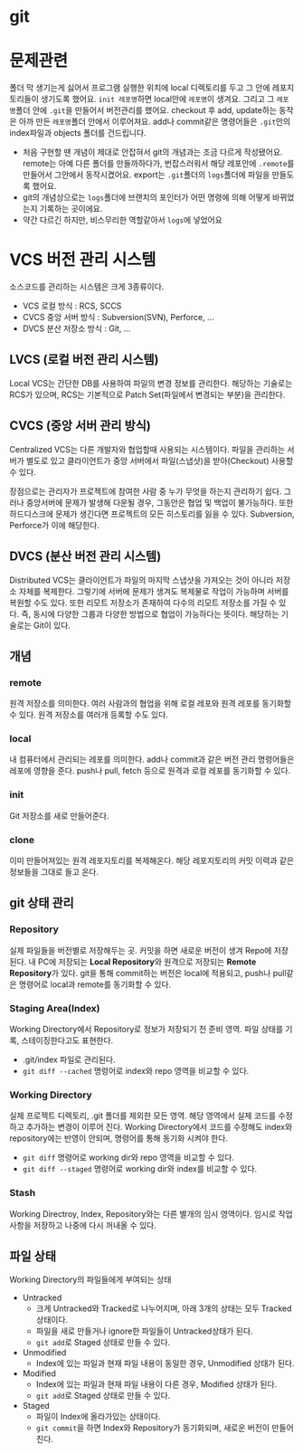 # git

# 문제관련
폴더 막 생기는게 싫어서 프로그램 실행한 위치에 local 디렉토리를 두고 그 안에 레포지토리들이 생기도록 했어요.
`init 레포명`하면 local안에 `레포명`이 생겨요. 그리고 그 `레포명`폴더 안에 `.git`을 만들어서 버전관리를 했어요.
checkout 후 add, update하는 동작은 아까 만든 `레포명`폴더 안에서 이루어져요.
add나 commit같은 명령어들은 `.git`안의 index파일과 objects 폴더를 건드립니다.
- 처음 구현할 땐 개념이 제대로 안잡혀서 git의 개념과는 조금 다르게 작성됐어요.
remote는 아예 다른 폴더를 만들까하다가, 번잡스러워서 해당 레포안에 `.remote`를 만들어서 그안에서 동작시켰어요.
export는 `.git`폴더의 `logs`폴더에 파일을 만들도록 했어요.
- git의 개념상으로는 `logs`폴더에 브랜치의 포인터가 어떤 명령에 의해 어떻게 바뀌었는지 기록하는 곳이에요.
- 약간 다르긴 하지만, 비스무리한 역할같아서 `logs`에 넣었어요

# VCS 버전 관리 시스템
소스코드를 관리하는 시스템은 크게 3종류이다.
- VCS 로컬 방식 : RCS, SCCS
- CVCS 중앙 서버 방식 : Subversion(SVN), Perforce, ...
- DVCS 분산 저장소 방식 : Git, ...

## LVCS (로컬 버전 관리 시스템)
Local VCS는 간단한 DB를 사용하여 파일의 변경 정보를 관리한다. 해당하는 기술로는 RCS가 있으며, RCS는 기본적으로 Patch Set(파일에서 변경되는 부분)을 관리한다.

## CVCS (중앙 서버 관리 방식)
Centralized VCS는 다른 개발자와 협업할때 사용되는 시스템이다. 
파일을 관리하는 서버가 별도로 있고 클라이언트가 중앙 서버에서 파일(스냅샷)을 받아(Checkout) 사용할 수 있다.

장점으로는 관리자가 프로젝트에 참여한 사람 중 누가 무엇을 하는지 관리하기 쉽다.
그러나 중앙서버에 문제가 발생해 다운될 경우, 그동안은 협업 및 백업이 불가능하다. 또한 하드디스크에 문제가 생긴다면 프로젝트의 모든 히스토리를 잃을 수 있다.
Subversion, Perforce가 이에 해당한다.

## DVCS (분산 버전 관리 시스템)
Distributed VCS는 클라이언트가 파일의 마지막 스냅샷을 가져오는 것이 아니라 저장소 자체를 복제한다.
그렇기에 서버에 문제가 생겨도 복제물로 작업이 가능하며 서버를 복원할 수도 있다. 
또한 리모트 저장소가 존재하여 다수의 리모트 저장소를 가질 수 있다. 즉, 동시에 다양한 그룹과 다양한 방법으로 협업이 가능하다는 뜻이다.
해당하는 기술로는 Git이 있다.

## 개념
### remote
원격 저장소를 의미한다. 여러 사람과의 협업을 위해 로컬 레포와 원격 레포를 동기화할 수 있다. 원격 저장소를 여러개 등록할 수도 있다.

### local
내 컴퓨터에서 관리되는 레포를 의미한다. add나 commit과 같은 버전 관리 명령어들은 레포에 영향을 준다. push나 pull, fetch 등으로 원격과 로컬 레포를 동기화할 수 있다.

### init
Git 저장소를 새로 만들어준다. 

### clone
이미 만들어져있는 원격 레포지토리를 복제해온다. 해당 레포지토리의 커밋 이력과 같은 정보들을 그대로 들고 온다.

## git 상태 관리
### Repository
실제 파일들을 버전별로 저장해두는 곳.
커밋을 하면 새로운 버전이 생겨 Repo에 저장된다.
내 PC에 저장되는 **Local Repository**와 원격으로 저장되는 **Remote Repository**가 있다. git을 통해 commit하는 버전은 local에 적용되고, push나 pull같은 명령어로 local과 remote를 동기화할 수 있다.

### Staging Area(Index)
Working Directory에서 Repository로 정보가 저장되기 전 준비 영역.
파일 상태를 기록, 스테이징한다고도 표현한다.
- .git/index 파일로 관리된다.
- `git diff --cached` 명령어로 index와 repo 영역을 비교할 수 있다.

### Working Directory
실제 프로젝트 디렉토리, .git 폴더를 제외한 모든 영역.
해당 영역에서 실제 코드를 수정하고 추가하는 변경이 이루어 진다.
Working Directory에서 코드를 수정해도 index와 repository에는 반영이 안되며, 명령어를 통해 동기화 시켜야 한다.
- `git diff` 명령어로 working dir와 repo 영역을 비교할 수 있다.
- `git diff --staged` 명령어로 working dir와 index를 비교할 수 있다.

### Stash
Working Directroy, Index, Repository와는 다른 별개의 임시 영역이다. 임시로 작업사항을 저장하고 나중에 다시 꺼내올 수 있다.

## 파일 상태
Working Directory의 파일들에게 부여되는 상태
- Untracked
    - 크게 Untracked와 Tracked로 나누어지며, 아래 3개의 상태는 모두 Tracked 상태이다.
    - 파일을 새로 만들거나 ignore한 파일들이 Untracked상태가 된다.
    - `git add`로 Staged 상태로 만들 수 있다.
- Unmodified
    - Index에 있는 파일과 현재 파일 내용이 동일한 경우, Unmodified 상태가 된다.
- Modified
    - Index에 있는 파일과 현재 파일 내용이 다른 경우, Modified 상태가 된다.
    - `git add`로 Staged 상태로 만들 수 있다.
- Staged
    - 파일이 Index에 올라가있는 상태이다.
    - `git commit`을 하면 Index와 Repository가 동기화되며, 새로운 버전이 만들어진다.